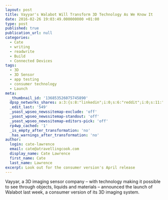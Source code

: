 ```yaml
---
layout: post
title: Vayyar's Walabot Will Transform 3D Technology As We Know It
date: 2016-02-26 19:03:49.000000000 +01:00
type: post
published: true
publication_url: null
categories:
  - Cate
  - writing
  - readwrite
  - Build
  - Connected Devices
tags:
  - 3D
  - 3D Sensor
  - app testing
  - consumer technology
  - Launch
meta:
  _thumbnail_id: '136853526075745890'
  dpsp_networks_shares: a:3:{s:8:"linkedin";i:0;s:6:"reddit";i:0;s:11:"google-plus";i:0;}
  _edit_last: '549'
  _yoast_wpseo_newssitemap-exclude: 'off'
  _yoast_wpseo_newssitemap-standout: 'off'
  _yoast_wpseo_newssitemap-editors-pick: 'off'
  rp4wp_cached: '1'
  _is_empty_after_transformation: 'no'
  _has_warnings_after_transformation: 'no'
author:
  login: cate-lawrence
  email: cate@atravellingcook.com
  display_name: Cate Lawrence
  first_name: Cate
  last_name: Lawrence
excerpt: Look out for the consumer version's April release
---
```


Vayyar, a 3D imaging sensor company _–_ with technology making it
possible to see through objects, liquids and materials _–_ announced the
launch of Walabot last week, a consumer version of its 3D imaging
system.
